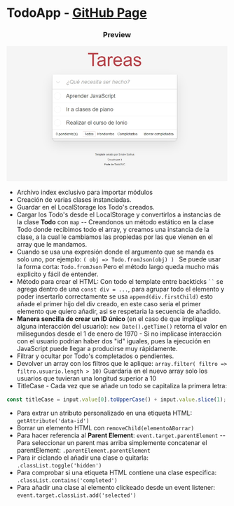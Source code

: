 # TodoApp - [GitHub Page](https://alesyt0h.github.io/javascript-todoApp/)

<h3 align="center">Preview</h3>
<p align="center">
  <img src="https://github.com/alesyt0h/javascript-todoApp/blob/main/todoApp%20-%20Preview.jpg?raw=true" style="width:630px" alt="TodoApp - Preview"/>
</p>


* Archivo index exclusivo para importar módulos
* Creación de varias clases instanciadas.
* Guardar en el LocalStorage los Todo's creados.
* Cargar los Todo's desde el LocalStorage y convertirlos a instancias de la clase **Todo** con `map` -- Creandonos un método estático en la clase Todo donde recibimos todo el array, y creamos una instancia de la clase, a la cual le cambiamos las propiedas por las que vienen en el array que le mandamos.
* Cuando se usa una expresión donde el argumento que se manda es solo uno, por ejemplo: `( obj => Todo.fromJson(obj) ) ` Se puede usar la forma corta: ` Todo.fromJson ` Pero el método largo queda mucho más explicito y fácil de entender.
* Método para crear el HTML: Con todo el template entre backticks ` `` `  se agrega dentro de una `const div = ...`, para agrupar todo el elemento y poder insertarlo correctamente se usa `append(div.firstChild)` esto añade el primer hijo del div creado, en este caso seria el primer elemento que quiero añadir, asi se respetaria la secuencia de añadido.
* **Manera sencilla de crear un ID único** (en el caso de que implique alguna interacción del usuario): `new Date().getTime()` retorna el valor en milisegundos desde el 1 de enero de 1970 - Si no implicase interacción con el usuario podrian haber dos "id" iguales, pues la ejecución en JavaScript puede llegar a producirse muy rápidamente.
* Filtrar y ocultar por Todo's completados o pendientes. 
* Devolver un array con los filtros que le aplique: `array.filter( filtro => filtro.usuario.length > 10)` Guardaria en el nuevo array solo los usuarios que tuvieran una longitud superior a 10
* TitleCase - Cada vez que se añade un todo se capitaliza la primera letra: 
```javascript
const titleCase = input.value[0].toUpperCase() + input.value.slice(1);
```
* Para extrar un atributo personalizado en una etiqueta HTML: `getAttribute('data-id')`
* Borrar un elemento HTML con `removeChild(elementoABorrar)` 
* Para hacer referencia al **Parent Element**: `event.target.parentElement` -- Para seleccionar un parent mas arriba simplemente concatenar el parentElement: `.parentElement.parentElement` 
* Para ir ciclando el añadir una clase o quitarla: `.classList.toggle('hidden')` 
* Para comprobar si una etiqueta HTML contiene una clase especifica: `.classList.contains('completed')`
* Para añadir una clase al elemento clickeado desde un event listener: ` event.target.classList.add('selected')`
